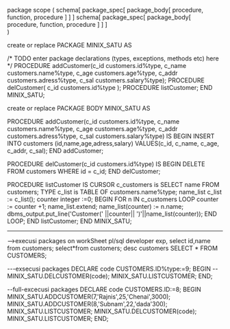 package scope (
    schema[
            package_spec[
                package_body[
                      procedure,
                      function,
                      procedure
                ]
           ]
   ]
   schema[
           package_spec[
               package_body[
                     procedure,
                     function,
                     procedure
               ]
          ]
  ]     
)



create or replace PACKAGE MINIX_SATU AS

  /* TODO enter package declarations (types, exceptions, methods etc) here */
PROCEDURE addCustomer(c_id customers.id%type,
          c_name customers.name%type,
          c_age customers.age%type,
          c_addr customers.adress%type,
          c_sal customers.salary%type);
PROCEDURE delCustomer(
          c_id customers.id%type
);
PROCEDURE listCustomer;
END MINIX_SATU;

create or replace PACKAGE BODY MINIX_SATU AS

 PROCEDURE addCustomer(c_id  customers.id%type,
      c_name customers.name%type,
      c_age  customers.age%type,
      c_addr  customers.adress%type,
      c_sal   customers.salary%type)
   IS
   BEGIN
      INSERT INTO customers (id,name,age,adress,salary)
         VALUES(c_id, c_name, c_age, c_addr, c_sal);
   END addCustomer;

   PROCEDURE delCustomer(c_id   customers.id%type) IS
   BEGIN
       DELETE FROM customers
         WHERE id = c_id;
   END delCustomer;

   PROCEDURE listCustomer IS
   CURSOR c_customers is
      SELECT  name FROM customers;
   TYPE c_list is TABLE OF customers.name%type;
   name_list c_list := c_list();
   counter integer :=0;
   BEGIN
      FOR n IN c_customers LOOP
      counter := counter +1;
      name_list.extend;
      name_list(counter)  := n.name;
      dbms_output.put_line('Customer(' ||counter|| ')'||name_list(counter));
      END LOOP;
   END listCustomer;
END MINIX_SATU;

-------------------------------------------------------------
  -->execusi packages on workSheet pl/sql developer
  exp,
  select id,name from customers;
  select*from customers;
  desc customers
  SELECT * FROM CUSTOMERS;

---exsecusi packages
  DECLARE
    code CUSTOMERS.ID%type:=9;
  BEGIN
   -- MINIX_SATU.DELCUSTOMER(code);
      MINIX_SATU.LISTCUSTOMER;
  END;

  --full-excecusi packages
  DECLARE
  code CUSTOMERS.ID:=8;
BEGIN
  MINIX_SATU.ADDCUSTOMER(7,'Rajnis',25,'Chenai',3000);
  MINIX_SATU.ADDCUSTOMER(8,'Subnam',22,'dada'300);
  MINIX_SATU.LISTCUSTOMER;
  MINIX_SATU.DELCUSTOMER(code);
  MINIX_SATU.LISTCUSTOMER;
END;
